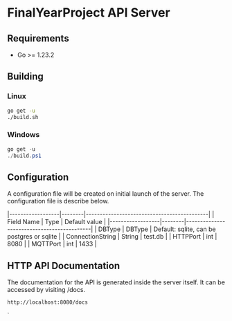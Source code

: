 # FinalYearProject API Server

## Requirements
 - Go >= 1.23.2

## Building

### Linux
``` bash
go get -u
./build.sh
```

### Windows
``` powershell
go get -u
./build.ps1
```

## Configuration
A configuration file will be created on initial launch of the server. The configuration file is describe below.

|------------------|--------|--------------------------------------------|
| Field Name       | Type   | Default value                              |
|------------------|--------|--------------------------------------------|
| DBType           | DBType | Default: sqlite, can be postgres or sqlite |
| ConnectionString | String | test.db                                    |
| HTTPPort         | int    | 8080                                       |
| MQTTPort         | int    | 1433                                       |

## HTTP API Documentation
The documentation for the API is generated inside the server itself. It can be accessed by visiting /docs.

```
http://localhost:8080/docs
```

`

